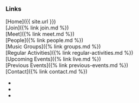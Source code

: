 ### Links

[Home]({{ site.url }})<br/>
[Join]({% link join.md %})<br/>
[Meet]({% link meet.md %})<br/>
[People]({% link people.md %})<br/>
[Music Groups]({% link groups.md %})<br/>
[Regular Activities]({% link regular-activities.md %})<br/>
[Upcoming Events]({% link live.md %})<br/>
[Previous Events]({% link previous-events.md %})<br/>
[Contact]({% link contact.md %})<br/>
<!--[Bingley Music Town on Facebook<i class="fa fa-external-link" aria-hidden="true"></i>](https://facebook.com/bingleymusictown){:target="_blank" rel="noopener noreferrer"}-->

<div class="icons">
    <ul>
        <li><a href="https://twitter.com/bingleymusic" title="Find us on Twitter"><i class="fa fa-twitter"></i></a></li>
        <li><a href="https://facebook.com/bingleymusictown" title="Find us on Facebook"><i class="fa fa-facebook"></i></a></li>
        <li><a href="https://instagram.com/bingleymusictown" title="Find us on Instagram"><i class="fa fa-instagram"></i></a></li>
    </ul>
</div>
 